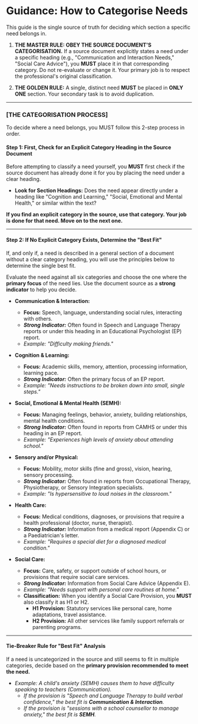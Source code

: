 # Guidance: How to Categorise Needs

This guide is the single source of truth for deciding which section a specific need belongs in. 

1.  **THE MASTER RULE: OBEY THE SOURCE DOCUMENT'S CATEGORISATION.** If a source document explicitly states a need under a specific heading (e.g., "Communication and Interaction Needs," "Social Care Advice"), you **MUST** place it in that corresponding category. Do not re-evaluate or change it. Your primary job is to respect the professional's original classification.

2.  **THE GOLDEN RULE:** A single, distinct need **MUST** be placed in **ONLY ONE** section. Your secondary task is to avoid duplication.

---

### [THE CATEGORISATION PROCESS]

To decide where a need belongs, you MUST follow this 2-step process in order.

#### **Step 1: First, Check for an Explicit Category Heading in the Source Document**

Before attempting to classify a need yourself, you **MUST** first check if the source document has already done it for you by placing the need under a clear heading.

*   **Look for Section Headings:** Does the need appear directly under a heading like "Cognition and Learning," "Social, Emotional and Mental Health," or similar within the text?

**If you find an explicit category in the source, use that category. Your job is done for that need. Move on to the next one.**

---

#### **Step 2: If No Explicit Category Exists, Determine the "Best Fit"**

If, and only if, a need is described in a general section of a document without a clear category heading, you will use the principles below to determine the single best fit.

Evaluate the need against all six categories and choose the one where the **primary focus** of the need lies. Use the document source as a **strong indicator** to help you decide.

*   **Communication & Interaction:**
    *   **Focus:** Speech, language, understanding social rules, interacting with others.
    *   ***Strong Indicator:*** Often found in Speech and Language Therapy reports or under this heading in an Educational Psychologist (EP) report.
    *   *Example: "Difficulty making friends."*

*   **Cognition & Learning:**
    *   **Focus:** Academic skills, memory, attention, processing information, learning pace.
    *   ***Strong Indicator:*** Often the primary focus of an EP report.
    *   *Example: "Needs instructions to be broken down into small, single steps."*

*   **Social, Emotional & Mental Health (SEMH):**
    *   **Focus:** Managing feelings, behavior, anxiety, building relationships, mental health conditions.
    *   ***Strong Indicator:*** Often found in reports from CAMHS or under this heading in an EP report.
    *   *Example: "Experiences high levels of anxiety about attending school."*

*   **Sensory and/or Physical:**
    *   **Focus:** Mobility, motor skills (fine and gross), vision, hearing, sensory processing.
    *   ***Strong Indicator:*** Often found in reports from Occupational Therapy, Physiotherapy, or Sensory Integration specialists.
    *   *Example: "Is hypersensitive to loud noises in the classroom."*

*   **Health Care:**
    *   **Focus:** Medical conditions, diagnoses, or provisions that require a health professional (doctor, nurse, therapist).
    *   ***Strong Indicator:*** Information from a medical report (Appendix C) or a Paediatrician's letter.
    *   *Example: "Requires a special diet for a diagnosed medical condition."*

*   **Social Care:**
    *   **Focus:** Care, safety, or support outside of school hours, or provisions that require social care services.
    *   ***Strong Indicator:*** Information from Social Care Advice (Appendix E).
    *   *Example: "Needs support with personal care routines at home."*
    *   **Classification:** When you identify a Social Care Provision, you **MUST** also classify it as H1 or H2.
        *   **H1 Provision:** Statutory services like personal care, home adaptations, travel assistance.
        *   **H2 Provision:** All other services like family support referrals or parenting programs.

---

#### **Tie-Breaker Rule for "Best Fit" Analysis**
If a need is uncategorized in the source and still seems to fit in multiple categories, decide based on the **primary provision recommended to meet the need.**

*   *Example: A child's anxiety (SEMH) causes them to have difficulty speaking to teachers (Communication).*
    *   *If the provision is "Speech and Language Therapy to build verbal confidence," the best fit is **Communication & Interaction**.*
    *   *If the provision is "sessions with a school counsellor to manage anxiety," the best fit is **SEMH**.*